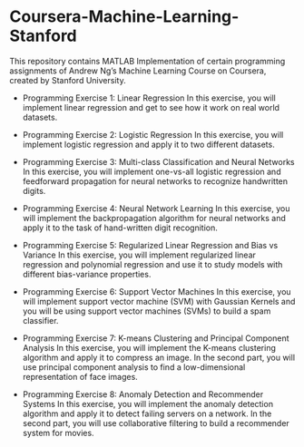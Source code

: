 # Coursera-Machine-Learning-Stanford

This repository contains MATLAB Implementation of certain programming assignments of Andrew Ng’s Machine Learning Course on Coursera, created by Stanford University.


* Programming Exercise 1: Linear Regression
In this exercise, you will implement linear regression and get to see how it work on real world datasets.

* Programming Exercise 2: Logistic Regression
In this exercise, you will implement logistic regression and apply it to two different datasets.

* Programming Exercise 3: Multi-class Classification and Neural Networks
In this exercise, you will implement one-vs-all logistic regression and feedforward propagation for neural networks to recognize handwritten digits.

* Programming Exercise 4: Neural Network Learning
In this exercise, you will implement the backpropagation algorithm for neural networks and apply it to the task of hand-written digit recognition.

* Programming Exercise 5: Regularized Linear Regression and Bias vs Variance
In this exercise, you will implement regularized linear regression and polynomial regression and use it to study models with different bias-variance properties.

* Programming Exercise 6: Support Vector Machines
In this exercise, you will implement support vector machine (SVM) with Gaussian Kernels and you will be using support vector machines (SVMs) to build a spam classifier.

* Programming Exercise 7: K-means Clustering and Principal Component Analysis
In this exercise, you will implement the K-means clustering algorithm and apply it to compress an image. In the second part, you will use principal component analysis to find a low-dimensional representation of face images.

* Programming Exercise 8: Anomaly Detection and Recommender Systems
In this exercise, you will implement the anomaly detection algorithm and apply it to detect failing servers on a network. In the second part, you will use collaborative filtering to build a recommender system for movies.
